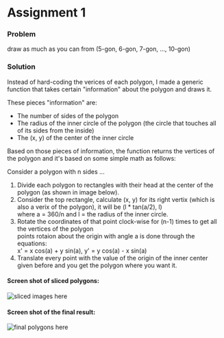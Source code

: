 # Assignment 1
### Problem
draw as much as you can from (5-gon, 6-gon, 7-gon, ..., 10-gon)

### Solution
Instead of hard-coding the verices of each polygon, I made a generic function that takes certain "information" about the polygon and draws it.  

These pieces "information" are:  
- The number of sides of the polygon  
- The radius of the inner circle of the polygon (the circle that touches all of its sides from the inside)  
- The (x, y) of the center of the inner circle  

Based on those pieces of information, the function returns the vertices of the polygon and it's based on some simple math as follows:  

Consider a polygon with n sides ...  
1) Divide each polygon to rectangles with their head at the center of the polygon (as shown in image below).  
2) Consider the top rectangle, calculate (x, y) for its right vertix (which is also a verix of the polygon), it will be (l * tan(a/2), l)  
   where a = 360/n and l = the radius of the inner circle.  
3) Rotate the coordinates of that point clock-wise for (n-1) times to get all the vertices of the polygon  
   points rotaion about the origin with angle a is done through the equations:  
   x' = x cos(a) + y sin(a), y' = y cos(a) - x sin(a)  
4) Translate every point with the value of the origin of the inner center given before and you get the polygon where you want it.  

#### Screen shot of sliced polygons:  
![sliced images here](https://imgur.com/mD3245V)

#### Screen shot of the final result:
![final polygons here](https://imgur.com/x2A47Mj)

